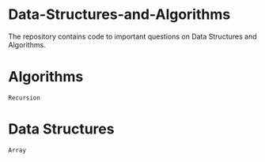# Data-Structures-and-Algorithms
The repository contains code to important questions on Data Structures and Algorithms.
# Algorithms
    Recursion

# Data Structures
    Array
